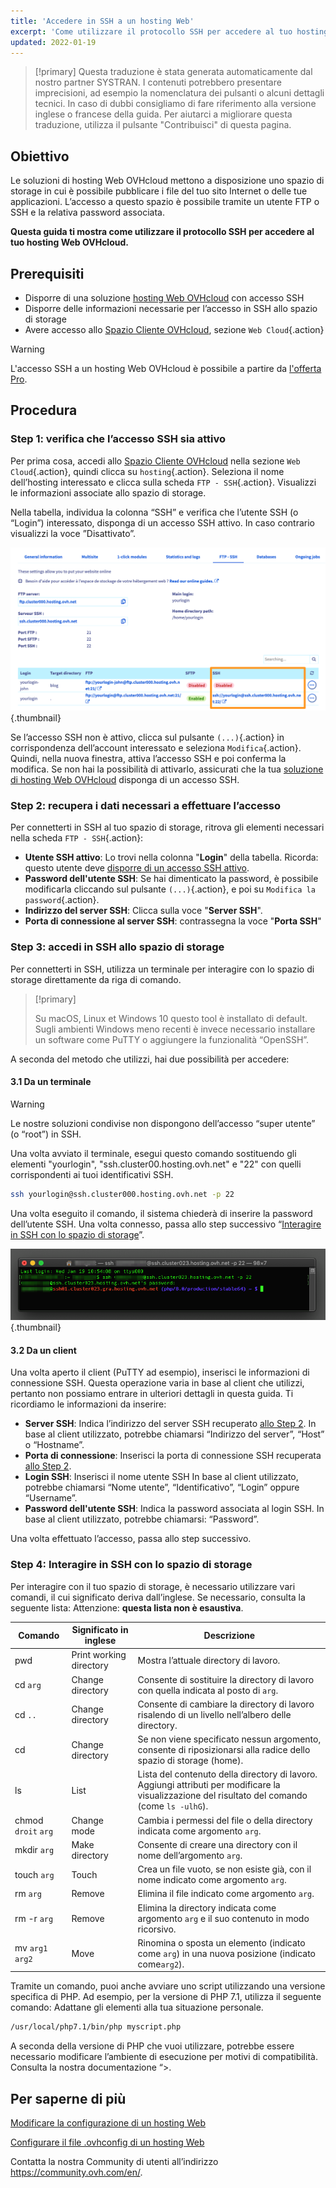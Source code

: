 ```yaml
---
title: 'Accedere in SSH a un hosting Web'
excerpt: 'Come utilizzare il protocollo SSH per accedere al tuo hosting Web OVHcloud'
updated: 2022-01-19
---
```


> [!primary]
> Questa traduzione è stata generata automaticamente dal nostro partner SYSTRAN. I contenuti potrebbero presentare imprecisioni, ad esempio la nomenclatura dei pulsanti o alcuni dettagli tecnici. In caso di dubbi consigliamo di fare riferimento alla versione inglese o francese della guida. Per aiutarci a migliorare questa traduzione, utilizza il pulsante "Contribuisci" di questa pagina.
>

## Obiettivo

Le soluzioni di hosting Web OVHcloud mettono a disposizione uno spazio di storage in cui è possibile pubblicare i file del tuo sito Internet o delle tue applicazioni. L’accesso a questo spazio è possibile tramite un utente FTP o SSH e la relativa password associata.

**Questa guida ti mostra come utilizzare il protocollo SSH per accedere al tuo hosting Web OVHcloud.**

## Prerequisiti

- Disporre di una soluzione [hosting Web OVHcloud](https://www.ovhcloud.com/it/web-hosting/) con accesso SSH
- Disporre delle informazioni necessarie per l’accesso in SSH allo spazio di storage
- Avere accesso allo [Spazio Cliente OVHcloud](https://www.ovh.com/auth/?action=gotomanager&from=https://www.ovh.it/&ovhSubsidiary=it), sezione `Web Cloud`{.action}

> [!warning]
> 
> L'accesso SSH a un hosting Web OVHcloud è possibile a partire da [l'offerta Pro](https://www.ovhcloud.com/it/web-hosting/compare/).

## Procedura

### Step 1: verifica che l’accesso SSH sia attivo <a name="sshcheck"></a>

Per prima cosa, accedi allo [Spazio Cliente OVHcloud](https://www.ovh.com/auth/?action=gotomanager&from=https://www.ovh.it/&ovhSubsidiary=it) nella sezione `Web Cloud`{.action}, quindi clicca su `hosting`{.action}. Seleziona il nome dell’hosting interessato e clicca sulla scheda `FTP - SSH`{.action}. Visualizzi le informazioni associate allo spazio di storage. 

Nella tabella, individua la colonna “SSH” e verifica che l’utente SSH (o “Login”) interessato, disponga di un accesso SSH attivo. In caso contrario visualizzi la voce ”Disattivato”.

![usessh](images/use-ssh-step1.png){.thumbnail}

Se l’accesso SSH non è attivo, clicca sul pulsante `(...)`{.action} in corrispondenza dell’account interessato e seleziona `Modifica`{.action}. Quindi, nella nuova finestra, attiva l’accesso SSH e poi conferma la modifica. Se non hai la possibilità di attivarlo, assicurati che la tua [soluzione di hosting Web OVHcloud](https://www.ovhcloud.com/it/web-hosting/) disponga di un accesso SSH.

### Step 2: recupera i dati necessari a effettuare l’accesso <a name="sshlogin"></a>

Per connetterti in SSH al tuo spazio di storage, ritrova gli elementi necessari nella scheda `FTP - SSH`{.action}:

- **Utente SSH attivo**: Lo trovi nella colonna "**Login**" della tabella. Ricorda: questo utente deve [disporre di un accesso SSH attivo](#sshcheck).
- **Password dell'utente SSH**: Se hai dimenticato la password, è possibile modificarla cliccando sul pulsante `(...)`{.action}, e poi su `Modifica la password`{.action}.
- **Indirizzo del server SSH**: Clicca sulla voce "**Server SSH**".
- **Porta di connessione al server SSH**: contrassegna la voce "**Porta SSH**"

### Step 3: accedi in SSH allo spazio di storage

Per connetterti in SSH, utilizza un terminale per interagire con lo spazio di storage direttamente da riga di comando. 

> [!primary]
>
> Su macOS, Linux et Windows 10 questo tool è installato di default. Sugli ambienti Windows meno recenti è invece necessario installare un software come PuTTY o aggiungere la funzionalità “OpenSSH”.

A seconda del metodo che utilizzi, hai due possibilità per accedere:

#### 3.1  Da un terminale 

> [!warning]
> Le nostre soluzioni condivise non dispongono dell’accesso “super utente” (o “root”) in SSH.

Una volta avviato il terminale, esegui questo comando sostituendo gli elementi "yourlogin", "ssh.cluster00.hosting.ovh.net" e "22" con quelli corrispondenti ai tuoi identificativi SSH. 

```bash
ssh yourlogin@ssh.cluster000.hosting.ovh.net -p 22
```

Una volta eseguito il comando, il sistema chiederà di inserire la password dell’utente SSH. Una volta connesso, passa allo step successivo “[Interagire in SSH con lo spazio di storage](./#step-4-interagire-in-ssh-con-lo-spazio-di-storage)”.

![usessh](images/use-ssh-step3.png){.thumbnail}

#### 3.2 Da un client

Una volta aperto il client (PuTTY ad esempio), inserisci le informazioni di connessione SSH. Questa operazione varia in base al client che utilizzi, pertanto non possiamo entrare in ulteriori dettagli in questa guida. Ti ricordiamo le informazioni da inserire:

- **Server SSH**: Indica l’indirizzo del server SSH recuperato [allo Step 2](#sshlogin). In base al client utilizzato, potrebbe chiamarsi “Indirizzo del server”, “Host” o “Hostname”.
- **Porta di connessione**: Inserisci la porta di connessione SSH recuperata [allo Step 2](#sshlogin).
- **Login SSH**: Inserisci il nome utente SSH In base al client utilizzato, potrebbe chiamarsi “Nome utente”, “Identificativo”, “Login” oppure “Username”.
- **Password dell'utente SSH**: Indica la password associata al login SSH. In base al client utilizzato, potrebbe chiamarsi: “Password”.

Una volta effettuato l’accesso, passa allo step successivo.

### Step 4: Interagire in SSH con lo spazio di storage 

Per interagire con il tuo spazio di storage, è necessario utilizzare vari comandi, il cui significato deriva dall’inglese. Se necessario, consulta la seguente lista: Attenzione: **questa lista non è esaustiva**.

|Comando|Significato in inglese|Descrizione| 
|---|---|---|
|pwd|Print working directory|Mostra l’attuale directory di lavoro.| 
|cd `arg`|Change directory|Consente di sostituire la directory di lavoro con quella indicata al posto di `arg`.|
|cd `..`|Change directory|Consente di cambiare la directory di lavoro risalendo di un livello nell’albero delle directory.|
|cd|Change directory|Se non viene specificato nessun argomento, consente di riposizionarsi alla radice dello spazio di storage (home).|
|ls|List|Lista del contenuto della directory di lavoro. Aggiungi attributi per modificare la visualizzazione del risultato del comando (come `ls -ulhG`).| 
|chmod `droit` `arg`|Change mode|Cambia i permessi del file o della directory indicata come argomento `arg`.| 
|mkdir `arg`|Make directory|Consente di creare una directory con il nome dell’argomento `arg`.| 
|touch `arg`|Touch|Crea un file vuoto, se non esiste già, con il nome indicato come argomento `arg`.|
|rm `arg`|Remove|Elimina il file indicato come argomento  `arg`.| 
|rm -r `arg`|Remove|Elimina la directory indicata come argomento `arg` e il suo contenuto in modo ricorsivo.| 
|mv `arg1` `arg2`|Move|Rinomina o sposta un elemento (indicato come `arg`) in una nuova posizione (indicato come`arg2`).| 

Tramite un comando, puoi anche avviare uno script utilizzando una versione specifica di PHP. Ad esempio, per la versione di PHP 7.1, utilizza il seguente comando: Adattane gli elementi alla tua situazione personale. 

```sh
/usr/local/php7.1/bin/php myscript.php
```

A seconda della versione di PHP che vuoi utilizzare, potrebbe essere necessario modificare l’ambiente di esecuzione per motivi di compatibilità. Consulta la nostra documentazione “>.

## Per saperne di più

[Modificare la configurazione di un hosting Web](/pages/web_cloud/web_hosting/configure_your_web_hosting)

[Configurare il file .ovhconfig di un hosting Web](/pages/web_cloud/web_hosting/configure_your_web_hosting)

Contatta la nostra Community di utenti all’indirizzo <https://community.ovh.com/en/>.
